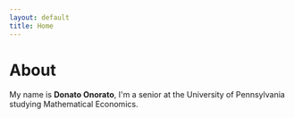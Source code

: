 ```yaml
---
layout: default
title: Home
---
```


# About

My name is **Donato Onorato**, I'm a senior at the University of Pennsylvania studying Mathematical Economics.
